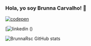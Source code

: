 ### Hola, yo soy Brunna Carvalho! 👋

[![codepen](https://img.shields.io/badge/Codepen-000000?style=for-the-badge&logo=codepen&logoColor=white)](https://codepen.io/brunnarayssasc)

[![linkedin](https://img.shields.io/badge/LinkedIn-0077B5?style=for-the-badge&logo=linkedin&logoColor=white) ()




![BrunnaRsc GitHub stats](https://github-readme-stats.vercel.app/api?username=brunnarayssa&show_icons=true&theme=transparent)


